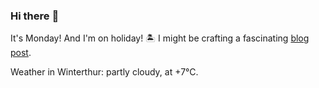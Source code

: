### Hi there :wave:

It's Monday! And I'm on holiday! :desert_island: I might be crafting a fascinating [blog post](https://benjaminwuethrich.dev).

Weather in Winterthur: partly cloudy, at +7°C.
